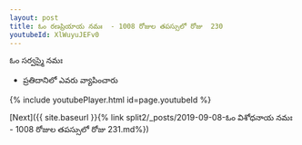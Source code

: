 ```yaml
---
layout: post
title: ఓం రణప్రియాయ నమః  - 1008 రోజుల తపస్సులో రోజు  230
youtubeId: XlWuyuJEFv0
---
```

 
 
 ఓం సర్వస్మై నమః  
 
 -  ప్రతిదానిలో ఎవరు వ్యాపించారు 
 
  
 
  
 
 
 
 
 
 


{% include youtubePlayer.html id=page.youtubeId %}
 
[Next]({{ site.baseurl }}{% link  split2/_posts/2019-09-08-ఓం విశోధనాయ నమః  - 1008 రోజుల తపస్సులో రోజు  231.md%})
 
